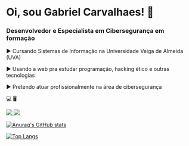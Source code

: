 # Oi, sou Gabriel Carvalhaes! 📱
### Desenvolvedor e Especialista em Cibersegurança em formação
▶️ Cursando Sistemas de Informação na Universidade Veiga de Almeida (UVA)


▶️ Usando a web pra estudar programação, hacking ético e outras tecnologias 


▶️ Pretendo atuar profissionalmente na área de cibersegurança 


💻         🖥️

<a href=https://www.linkedin.com/in/gabriel-carvalhaes-a37348183/><img src="https://img.shields.io/badge/LinkedIn-0077B5?style=for-the-badge&logo=linkedin&logoColor=white&link=https://www.linkedin.com/in/gabriel-carvalhaes-a37348183/"/>  <a href="mailto: gab.carvalhaes@gmail.com"><img src="https://img.shields.io/badge/Gmail-D14836?style=for-the-badge&logo=gmail&logoColor=white&link=https://mail.google.com/mail/u/2/#inbox" />

      




[![Anurag's GitHub stats](https://github-readme-stats.vercel.app/api?username=gabcarvalhaes&theme=radical)](https://github.com/anuraghazra/github-readme-stats)



[![Top Langs](https://github-readme-stats.vercel.app/api/top-langs/?username=gabcarvalhaes&theme=radical&layout=compact)](https://github.com/anuraghazra/github-readme-stats)

